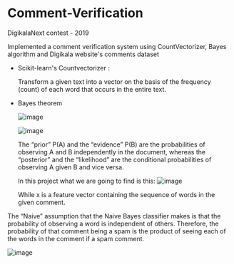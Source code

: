 # Comment-Verification
DigikalaNext contest - 2019

Implemented a comment verification system using CountVectorizer, Bayes algorithm and Digikala website's comments dataset

* Scikit-learn's Countvectorizer  : 
   
   Transform a given text into a vector on the basis of the frequency (count) of each word that occurs in the entire text.
* Bayes theorem

    ![image](https://user-images.githubusercontent.com/47450201/152576959-ca205e44-8892-45a8-a5ca-17b194d9fc4a.png)

  ![image](https://user-images.githubusercontent.com/47450201/152577838-cf85bd5e-d69f-4ef0-bf14-b3bbea11cc81.png)
    
    The “prior” P(A) and the “evidence” P(B) are the probabilities of observing A and B independently in the document, whereas the “posterior” and the “likelihood” are the conditional probabilities of observing A given B and vice versa.
    
    In this project what we are going to find is this:
    ![image](https://user-images.githubusercontent.com/47450201/152577182-798ff591-436b-4064-ab27-012ca409c35c.png)

  While x is a feature vector containing the sequence of words in the given comment.

The “Naive” assumption that the Naive Bayes classifier makes is that the probability of observing a word is independent of others. Therefore, the probability of that comment being a spam is the product of seeing each of the words in the comment if a spam comment.

![image](https://user-images.githubusercontent.com/47450201/152577715-a634b805-4cfd-4d23-bf70-1d62e610b8c5.png)

